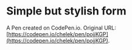 # Simple but stylish form

A Pen created on CodePen.io. Original URL: [https://codepen.io/chelek/pen/pojjKGP](https://codepen.io/chelek/pen/pojjKGP).


